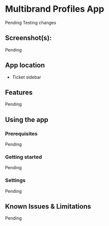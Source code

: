# Multibrand Profiles App

Pending
Testing changes

## Screenshot(s):

Pending

## App location

* Ticket sidebar

## Features

Pending

## Using the app

### Prerequisites

Pending

### Getting started

Pending

### Settings

Pending

## Known Issues & Limitations

Pending
